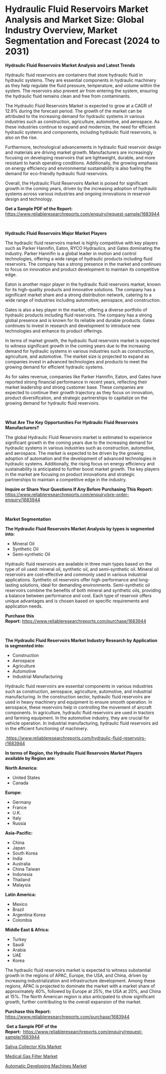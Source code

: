 <p><h1>Hydraulic Fluid Reservoirs Market Analysis and Market Size: Global Industry Overview, Market Segmentation and Forecast (2024 to 2031)</h1></p><p><strong>Hydraulic Fluid Reservoirs Market Analysis and Latest Trends</strong></p>
<p><p>Hydraulic fluid reservoirs are containers that store hydraulic fluid in hydraulic systems. They are essential components in hydraulic machinery as they help regulate the fluid pressure, temperature, and volume within the system. The reservoirs also prevent air from entering the system, ensuring the hydraulic fluid remains clean and free from contaminants.</p><p>The Hydraulic Fluid Reservoirs Market is expected to grow at a CAGR of 12.9% during the forecast period. The growth of the market can be attributed to the increasing demand for hydraulic systems in various industries such as construction, agriculture, automotive, and aerospace. As these industries continue to expand and modernize, the need for efficient hydraulic systems and components, including hydraulic fluid reservoirs, is also on the rise.</p><p>Furthermore, technological advancements in hydraulic fluid reservoir design and materials are driving market growth. Manufacturers are increasingly focusing on developing reservoirs that are lightweight, durable, and more resistant to harsh operating conditions. Additionally, the growing emphasis on energy efficiency and environmental sustainability is also fueling the demand for eco-friendly hydraulic fluid reservoirs.</p><p>Overall, the Hydraulic Fluid Reservoirs Market is poised for significant growth in the coming years, driven by the increasing adoption of hydraulic systems across various industries and ongoing innovations in reservoir design and technology.</p></p>
<p><strong>Get a Sample PDF of the Report:&nbsp;</strong> <a href="https://www.reliableresearchreports.com/enquiry/request-sample/1683944">https://www.reliableresearchreports.com/enquiry/request-sample/1683944</a></p>
<p>&nbsp;</p>
<p><strong>Hydraulic Fluid Reservoirs Major Market Players</strong></p>
<p><p>The hydraulic fluid reservoirs market is highly competitive with key players such as Parker Hannifin, Eaton, RYCO Hydraulics, and Gates dominating the industry. Parker Hannifin is a global leader in motion and control technologies, offering a wide range of hydraulic products including fluid reservoirs. The company has a strong presence in the market and continues to focus on innovation and product development to maintain its competitive edge.</p><p>Eaton is another major player in the hydraulic fluid reservoirs market, known for its high-quality products and innovative solutions. The company has a significant market share and a strong distribution network, catering to a wide range of industries including automotive, aerospace, and construction.</p><p>Gates is also a key player in the market, offering a diverse portfolio of hydraulic products including fluid reservoirs. The company has a strong global presence and is known for its reliable and durable products. Gates continues to invest in research and development to introduce new technologies and enhance its product offerings.</p><p>In terms of market growth, the hydraulic fluid reservoirs market is expected to witness significant growth in the coming years due to the increasing demand for hydraulic systems in various industries such as construction, agriculture, and automotive. The market size is projected to expand as companies invest in advanced technologies and products to meet the growing demand for efficient hydraulic systems.</p><p>As for sales revenue, companies like Parker Hannifin, Eaton, and Gates have reported strong financial performance in recent years, reflecting their market leadership and strong customer base. These companies are expected to continue their growth trajectory as they focus on innovation, product diversification, and strategic partnerships to capitalize on the growing demand for hydraulic fluid reservoirs.</p></p>
<p>&nbsp;</p>
<p><strong>What Are The Key Opportunities For Hydraulic Fluid Reservoirs Manufacturers?</strong></p>
<p><p>The global Hydraulic Fluid Reservoirs market is estimated to experience significant growth in the coming years due to the increasing demand for hydraulic systems in various industries such as construction, automotive, and aerospace. The market is expected to be driven by the growing adoption of automation and the development of advanced technologies in hydraulic systems. Additionally, the rising focus on energy efficiency and sustainability is anticipated to further boost market growth. The key players in the market are focusing on product innovations and strategic partnerships to maintain a competitive edge in the industry.</p></p>
<p><strong>Inquire or Share Your Questions If Any Before Purchasing This Report:</strong> <a href="https://www.reliableresearchreports.com/enquiry/pre-order-enquiry/1683944">https://www.reliableresearchreports.com/enquiry/pre-order-enquiry/1683944</a></p>
<p>&nbsp;</p>
<p><strong>Market Segmentation</strong></p>
<p><strong>The Hydraulic Fluid Reservoirs Market Analysis by types is segmented into:</strong></p>
<p><ul><li>Mineral Oil</li><li>Synthetic Oil</li><li>Semi-synthetic Oil</li></ul></p>
<p><p>Hydraulic fluid reservoirs are available in three main types based on the type of oil used: mineral oil, synthetic oil, and semi-synthetic oil. Mineral oil reservoirs are cost-effective and commonly used in various industrial applications. Synthetic oil reservoirs offer high-performance and long-lasting solutions, ideal for demanding environments. Semi-synthetic oil reservoirs combine the benefits of both mineral and synthetic oils, providing a balance between performance and cost. Each type of reservoir offers unique advantages and is chosen based on specific requirements and application needs.</p></p>
<p><strong>Purchase this Report:&nbsp;</strong><a href="https://www.reliableresearchreports.com/purchase/1683944">https://www.reliableresearchreports.com/purchase/1683944</a></p>
<p>&nbsp;</p>
<p><strong>The Hydraulic Fluid Reservoirs Market Industry Research by Application is segmented into:</strong></p>
<p><ul><li>Construction</li><li>Aerospace</li><li>Agriculture</li><li>Automotive</li><li>Industrial Manufacturing</li></ul></p>
<p><p>Hydraulic fluid reservoirs are essential components in various industries such as construction, aerospace, agriculture, automotive, and industrial manufacturing. In the construction sector, hydraulic fluid reservoirs are used in heavy machinery and equipment to ensure smooth operation. In aerospace, these reservoirs help in controlling the movement of aircraft components. In agriculture, hydraulic fluid reservoirs are used in tractors and farming equipment. In the automotive industry, they are crucial for vehicle operation. In industrial manufacturing, hydraulic fluid reservoirs aid in the efficient functioning of machinery.</p></p>
<p><a href="https://www.reliableresearchreports.com/hydraulic-fluid-reservoirs-r1683944">&nbsp;https://www.reliableresearchreports.com/hydraulic-fluid-reservoirs-r1683944</a></p>
<p><strong>In terms of Region, the Hydraulic Fluid Reservoirs Market Players available by Region are:</strong></p>
<p>
    <p> <strong> North America: </strong>
        <ul>
            <li>United States</li>
            <li>Canada</li>
        </ul>
        </p> 
    <p> <strong> Europe: </strong>
        <ul>
            <li>Germany</li>
            <li>France</li>
            <li>U.K.</li>
            <li>Italy</li>
            <li>Russia</li>
        </ul>
        </p> 
    <p> <strong> Asia-Pacific: </strong>
        <ul>
            <li>China</li>
            <li>Japan</li>
            <li>South Korea</li>
            <li>India</li>
            <li>Australia</li>
            <li>China Taiwan</li>
            <li>Indonesia</li>
            <li>Thailand</li>
            <li>Malaysia</li>
        </ul>
        </p> 
    <p> <strong> Latin America: </strong>
        <ul>
            <li>Mexico</li>
            <li>Brazil</li>
            <li>Argentina Korea</li>
            <li>Colombia</li>
        </ul>
        </p> 
    <p> <strong> Middle East & Africa: </strong>
        <ul>
            <li>Turkey</li>
            <li>Saudi</li>
            <li>Arabia</li>
            <li>UAE</li>
            <li>Korea</li>
        </ul>
    </p>
    </p>
<p><p>The hydraulic fluid reservoirs market is expected to witness substantial growth in the regions of APAC, Europe, the USA, and China, driven by increasing industrialization and infrastructure development. Among these regions, APAC is projected to dominate the market with a market share of approximately 40%, followed by Europe at 25%, the USA at 20%, and China at 15%. The North American region is also anticipated to show significant growth, further contributing to the overall expansion of the market.</p></p>
<p><strong>Purchase this Report: </strong><a href="https://www.reliableresearchreports.com/purchase/1683944">https://www.reliableresearchreports.com/purchase/1683944</a></p>
<p>&nbsp;<strong>Get a Sample PDF of the Report:&nbsp;&nbsp;</strong><a href="https://www.reliableresearchreports.com/enquiry/request-sample/1683944">https://www.reliableresearchreports.com/enquiry/request-sample/1683944</a></p>
<p><strong></strong></p>
<p><p><a href="https://www.linkedin.com/pulse/saliva-collector-kits-market-key-successful-business-sjnne?trackingId=BMBE8bTrFLFO%2FyhujlGRAw%3D%3D">Saliva Collector Kits Market</a></p><p><a href="https://www.linkedin.com/pulse/medical-gas-filter-market-size-reveals-best-marketing-channels-jkgje?trackingId=HC4hhrx98AKQXbpXgiMkEw%3D%3D">Medical Gas Filter Market</a></p><p><a href="https://www.linkedin.com/pulse/automatic-developing-machines-market-insight-trends-growth-eau1e?trackingId=BKzBdoE7SRuyHWs21MgUww%3D%3D">Automatic Developing Machines Market</a></p></p>